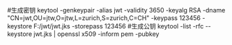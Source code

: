 #生成密钥
keytool -genkeypair -alias jwt -validity 3650 -keyalg RSA -dname "CN=jwt,OU=jtw,O=jtw,L=zurich,S=zurich,C=CH" -keypass 123456 -keystore F:/jwt/jwt.jks -storepass 123456
#生成公钥
keytool -list -rfc --keystore jwt.jks | openssl x509 -inform pem -pubkey

